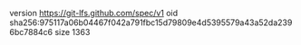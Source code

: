 version https://git-lfs.github.com/spec/v1
oid sha256:975117a06b04467f042a791fbc15d79809e4d5395579a43a52da2396bc7884c6
size 1363
